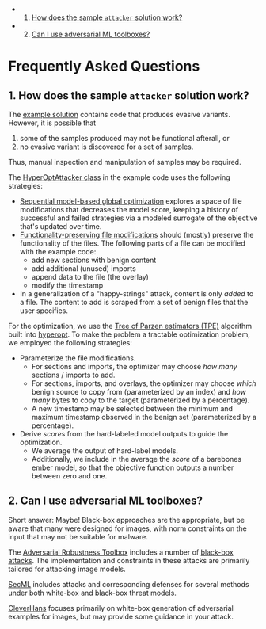 <!-- vscode-markdown-toc -->
* 1. [How does the sample `attacker` solution work?](#how-does-the-sample-`attacker`-solution-work?)
* 2. [Can I use adversarial ML toolboxes?](#can-i-use-adversarial-ml-toolboxes?)

<!-- vscode-markdown-toc-config
	numbering=true
	autoSave=true
	/vscode-markdown-toc-config -->
<!-- /vscode-markdown-toc -->

# Frequently Asked Questions

##  1. <a name='how-does-the-sample-`attacker`-solution-work?'></a>How does the sample `attacker` solution work?
The [example solution](attacker/__main__.py) contains code that produces evasive variants. However, it is possible that
1. some of the samples produced may not be functional afterall, or
2. no evasive variant is discovered for a set of samples.

Thus, manual inspection and manipulation of samples may be required.

The [HyperOptAttacker class](attacker/attacker.py#L44) in the example code uses the following strategies:
* [Sequential model-based global optimization](https://papers.nips.cc/paper/4443-algorithms-for-hyper-parameter-optimization.pdf) explores a space of file modifications that decreases the model score, keeping a history of successful and failed strategies via a modeled surrogate of the objective that's updated over time.
* [Functionality-preserving file modifications](attacker/utils/modify.py) should (mostly) preserve the functionality of the files. The following parts of a file can be modified with the example code:
  - add new sections with benign content
  - add additional (unused) imports
  - append data to the file (the overlay)
  - modify the timestamp
* In a generalization of a "happy-strings" attack, content is only _added_ to a file. The content to add is scraped from a set of benign files that the user specifies.

For the optimization, we use the [Tree of Parzen estimators (TPE)](https://papers.nips.cc/paper/4443-algorithms-for-hyper-parameter-optimization.pdf) algorithm built into [hyperopt](https://github.com/hyperopt/hyperopt). To make the problem a tractable optimization problem, we employed the following strategies:
* Parameterize the file modifications. 
  -  For sections and imports, the optimizer may choose _how many_ sections / imports to add. 
  -  For sections, imports, and overlays, the optimizer may choose _which_ benign source to copy from (parameterized by an index) and _how many_ bytes to copy to the target (parameterized by a percentage).
  - A new timestamp may be selected between the minimum and maximum timestamp observed in the benign set (parameterized by a percentage).
* Derive _scores_ from the hard-labeled model outputs to guide the optimization.
  - We average the output of hard-label models. 
  - Additionally, we include in the average the _score_ of a barebones [ember](https://github.com/endgameinc/ember) model, so that the objective function outputs a number between zero and one.


##  2. <a name='can-i-use-adversarial-ml-toolboxes?'></a>Can I use adversarial ML toolboxes?
Short answer: Maybe! Black-box approaches are the appropriate, but be aware that many were designed for images, with norm constraints on the input that may not be suitable for malware.

The [Adversarial Robustness Toolbox](https://github.com/Trusted-AI/adversarial-robustness-toolbox) includes a number of [black-box attacks](https://github.com/Trusted-AI/adversarial-robustness-toolbox/wiki/ART-Attacks#12-black-box). The implementation and constraints in these attacks are primarily tailored for attacking image models.

[SecML](https://gitlab.com/secml/secml) includes attacks and corresponding defenses for several methods under both white-box and black-box threat models.

[CleverHans](https://github.com/tensorflow/cleverhans) focuses primarily on white-box generation of adversarial examples for images, but may provide some guidance in your attack.